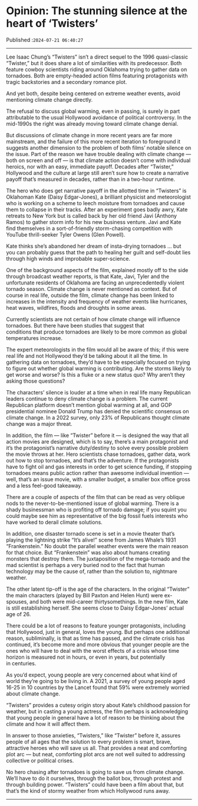 # Opinion: The stunning silence at the heart of ‘Twisters’

Published :`2024-07-21 06:40:27`

---

Lee Isaac Chung’s “Twisters” isn’t a direct sequel to the 1996 quasi-classic “Twister,” but it does share a lot of similarities with its predecessor. Both feature cowboy scientists riding around Oklahoma trying to gather data on tornadoes. Both are empty-headed action films featuring protagonists with tragic backstories and a secondary romance plot.

And yet both, despite being centered on extreme weather events, avoid mentioning climate change directly.

The refusal to discuss global warming, even in passing, is surely in part attributable to the usual Hollywood avoidance of political controversy. In the mid-1990s the right was already moving toward climate change denial.

But discussions of climate change in more recent years are far more mainstream, and the failure of this more recent iteration to foreground it suggests another dimension to the problem of both films’ notable silence on the issue. Part of the reason we have trouble dealing with climate change — both on screen and off — is that climate action doesn’t come with individual heroics, nor with an easy, immediate payoff. Decades after “Twister,” Hollywood and the culture at large still aren’t sure how to create a narrative payoff that’s measured in decades, rather than in a two-hour runtime.

The hero who does get narrative payoff in the allotted time in “Twisters” is Oklahoman Kate (Daisy Edgar-Jones), a brilliant physicist and meteorologist who is working on a scheme to leech moisture from tornadoes and cause them to collapse in their tracks. After an experiment goes badly awry, Kate retreats to New York but is called back by her old friend Javi (Anthony Ramos) to gather storm info for his new business venture. Javi and Kate find themselves in a sort-of-friendly storm-chasing competition with YouTube thrill-seeker Tyler Owens (Glen Powell).

Kate thinks she’s abandoned her dream of insta-drying tornadoes … but you can probably guess that the path to healing her guilt and self-doubt lies through high winds and improbable super-science.

One of the background aspects of the film, explained mostly off to the side through broadcast weather reports, is that Kate, Javi, Tyler and the unfortunate residents of Oklahoma are facing an unprecedentedly violent tornado season. Climate change is never mentioned as context. But of course in real life, outside the film, climate change has been linked to increases in the intensity and frequency of weather events like hurricanes, heat waves, wildfires, floods and droughts in some areas.

Currently scientists are not certain of how climate change will influence tornadoes. But there have been studies that suggest that conditions that produce tornadoes are likely to be more common as global temperatures increase.

The expert meteorologists in the film would all be aware of this; if this were real life and not Hollywood they’d be talking about it all the time. In gathering data on tornadoes, they’d have to be especially focused on trying to figure out whether global warming is contributing. Are the storms likely to get worse and worse? Is this a fluke or a new status quo? Why aren’t they asking those questions?

The characters’ silence is louder at a time when in real life many Republican leaders continue to deny climate change is a problem. The current Republican platform doesn’t mention global warming at all, and GOP presidential nominee Donald Trump has denied the scientific consensus on climate change. In a 2022 survey, only 23% of Republicans thought climate change was a major threat.

In addition, the film — like “Twister” before it — is designed the way that all action movies are designed, which is to say, there’s a main protagonist and it’s the protagonist’s narrative duty/destiny to solve every possible problem the movie throws at her. Hero scientists chase tornadoes, gather data, work out how to stop tornadoes, and that’s the adventure. If the protagonists have to fight oil and gas interests in order to get science funding, if stopping tornadoes means public action rather than awesome individual invention — well, that’s an issue movie, with a smaller budget, a smaller box office gross and a less feel-good takeaway.

There are a couple of aspects of the film that can be read as very oblique nods to the never-to-be-mentioned issue of global warming. There is a shady businessman who is profiting off tornado damage; if you squint you could maybe see him as representative of the big fossil fuels interests who have worked to derail climate solutions.

In addition, one disaster tornado scene is set in a movie theater that’s playing the lightning strike “It’s alive!” scene from James Whale’s 1931 “Frankenstein.” No doubt the parallel weather events were the main reason for that choice. But “Frankenstein” was also about humans creating monsters that destroy them. The juxtaposition of the mega-tornado and the mad scientist is perhaps a very buried nod to the fact that human technology may be the cause of, rather than the solution to, nightmare weather.

The other latent tip-off is the age of the characters. In the original “Twister” the main characters (played by Bill Paxton and Helen Hunt) were ex-spouses, and both were mid-career thirtysomethings. In the new film, Kate is still establishing herself. She seems close to Daisy Edgar-Jones’ actual age of 26.

There could be a lot of reasons to feature younger protagonists, including that Hollywood, just in general, loves the young. But perhaps one additional reason, subliminally, is that as time has passed, and the climate crisis has continued, it’s become more and more obvious that younger people are the ones who will have to deal with the worst effects of a crisis whose time horizon is measured not in hours, or even in years, but potentially in centuries.

As you’d expect, young people are very concerned about what kind of world they’re going to be living in. A 2021, a survey of young people aged 16-25 in 10 countries by the Lancet found that 59% were extremely worried about climate change.

“Twisters” provides a cutesy origin story about Kate’s childhood passion for weather, but in casting a young actress, the film perhaps is acknowledging that young people in general have a lot of reason to be thinking about the climate and how it will affect them.

In answer to those anxieties, “Twisters,” like “Twister” before it, assures people of all ages that the solution to every problem is smart, brave, attractive heroes who will save us all. That provides a neat and comforting plot arc — but neat, comforting plot arcs are not well suited to addressing collective or political crises.

No hero chasing after tornadoes is going to save us from climate change. We’ll have to do it ourselves, through the ballot box, through protest and through building power. “Twisters” could have been a film about that, but that’s the kind of stormy weather from which Hollywood runs away.

---

